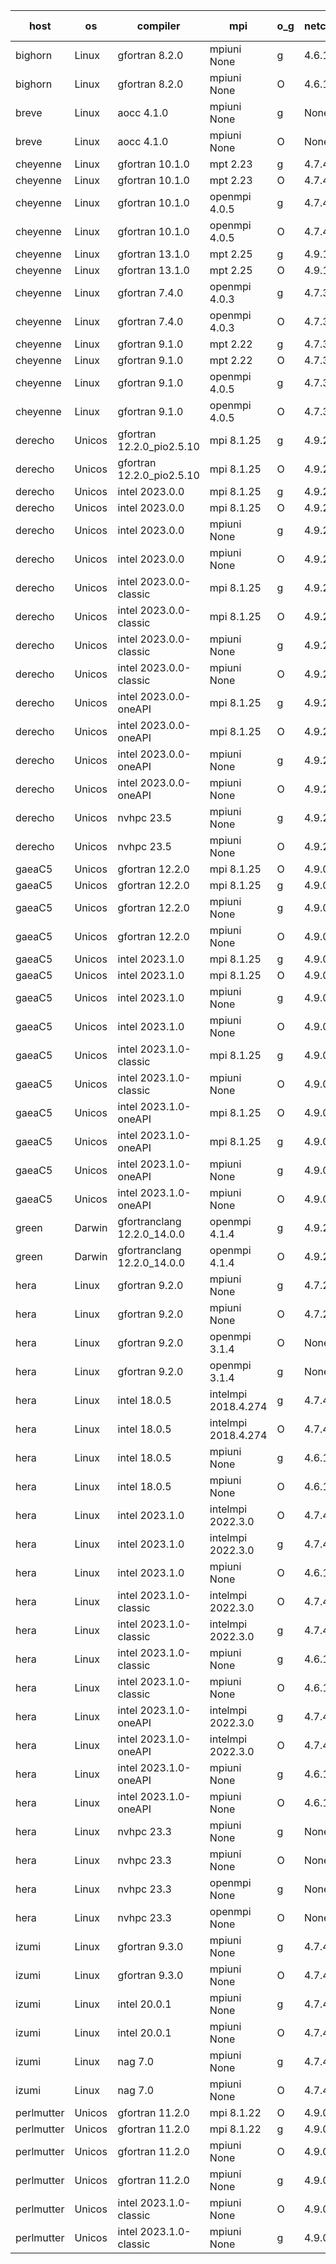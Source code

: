 

| host     | os       | compiler                              | mpi                      | o_g        | netcdf        | build       | u_pass          | u_fail          | s_pass            | s_fail            | e_pass             | e_fail             | nuopc_pass       | nuopc_fail       | artifacts link          |
|----------|----------|---------------------------------------|--------------------------|------------|---------------|-------------|-----------------|-----------------|-------------------|-------------------|--------------------|--------------------|------------------|------------------|-------------------------|
| bighorn | Linux | gfortran 8.2.0 | mpiuni None  | g | 4.6.1  | PASS | None | None | None | None | None | None | None | None | <a href="https://github.com/esmf-org/esmf-test-artifacts/tree/b91db3cffde73e38fe6e8ecb70e35cc520bf729b/release_8.6.0/gfortran/8.2.0/g/mpiuni/None" target="_blank">b91db3c</a> | 
| bighorn | Linux | gfortran 8.2.0 | mpiuni None  | O | 4.6.1  | PASS | 12423 | 0 | 8 | 0 | 44 | 0 | None | None | <a href="https://github.com/esmf-org/esmf-test-artifacts/tree/851986c92da0c282072d87e0e0a26a23ce9074bd/release_8.6.0/gfortran/8.2.0/O/mpiuni/None" target="_blank">851986c</a> | 
| breve | Linux | aocc 4.1.0 | mpiuni None  | g | None  | PASS | 12397 | 26 | 8 | 0 | 44 | 0 | None | None | <a href="https://github.com/esmf-org/esmf-test-artifacts/tree/637a9a1c5b690eee36f3bbb3908cf5d9b6672afc/release_8.6.0/aocc/4.1.0/g/mpiuni/None" target="_blank">637a9a1</a> | 
| breve | Linux | aocc 4.1.0 | mpiuni None  | O | None  | PASS | 12397 | 26 | 8 | 0 | 44 | 0 | None | None | <a href="https://github.com/esmf-org/esmf-test-artifacts/tree/eb71440b2257e0f1cb0597f09d67f5d809309940/release_8.6.0/aocc/4.1.0/O/mpiuni/None" target="_blank">eb71440</a> | 
| cheyenne | Linux | gfortran 10.1.0 | mpt 2.23  | g | 4.7.4  | PASS | None | None | None | None | None | None | None | None | <a href="https://github.com/esmf-org/esmf-test-artifacts/tree/191c9503eb2484ea31b3808af5925c706de0d010/release_8.6.0/gfortran/10.1.0/g/mpt/2.23" target="_blank">191c950</a> | 
| cheyenne | Linux | gfortran 10.1.0 | mpt 2.23  | O | 4.7.4  | PASS | None | None | None | None | None | None | None | None | <a href="https://github.com/esmf-org/esmf-test-artifacts/tree/555b7372c2d265fb6a0e5dadffd8f1692605dc15/release_8.6.0/gfortran/10.1.0/O/mpt/2.23" target="_blank">555b737</a> | 
| cheyenne | Linux | gfortran 10.1.0 | openmpi 4.0.5  | g | 4.7.4  | PASS | 14091 | 0 | 49 | 0 | 81 | 0 | 47 | 0 | <a href="https://github.com/esmf-org/esmf-test-artifacts/tree/e1bcfa54f351ef5185ce947fe2045fcbf6069092/release_8.6.0/gfortran/10.1.0/g/openmpi/4.0.5" target="_blank">e1bcfa5</a> | 
| cheyenne | Linux | gfortran 10.1.0 | openmpi 4.0.5  | O | 4.7.4  | PASS | 14091 | 0 | 49 | 0 | 81 | 0 | 47 | 0 | <a href="https://github.com/esmf-org/esmf-test-artifacts/tree/4e8d0548e362620fc9f3bc030108761dfd2b0c90/release_8.6.0/gfortran/10.1.0/O/openmpi/4.0.5" target="_blank">4e8d054</a> | 
| cheyenne | Linux | gfortran 13.1.0 | mpt 2.25  | g | 4.9.1  | PASS | None | None | None | None | None | None | None | None | <a href="https://github.com/esmf-org/esmf-test-artifacts/tree/13587b0fa732e526889103196cb2af5bc9d7cc08/release_8.6.0/gfortran/13.1.0/g/mpt/2.25" target="_blank">13587b0</a> | 
| cheyenne | Linux | gfortran 13.1.0 | mpt 2.25  | O | 4.9.1  | PASS | None | None | None | None | None | None | None | None | <a href="https://github.com/esmf-org/esmf-test-artifacts/tree/45e9e0af3e161ae24d9418db0356523d469ab8bb/release_8.6.0/gfortran/13.1.0/O/mpt/2.25" target="_blank">45e9e0a</a> | 
| cheyenne | Linux | gfortran 7.4.0 | openmpi 4.0.3  | g | 4.7.3  | PASS | 14091 | 0 | 49 | 0 | 81 | 0 | 47 | 0 | <a href="https://github.com/esmf-org/esmf-test-artifacts/tree/763056e391afb10db0ea4a1edc5896b49171b229/release_8.6.0/gfortran/7.4.0/g/openmpi/4.0.3" target="_blank">763056e</a> | 
| cheyenne | Linux | gfortran 7.4.0 | openmpi 4.0.3  | O | 4.7.3  | PASS | 14091 | 0 | 49 | 0 | 81 | 0 | 47 | 0 | <a href="https://github.com/esmf-org/esmf-test-artifacts/tree/113404d125ae83ce7d963fb7d412cc8f931a0735/release_8.6.0/gfortran/7.4.0/O/openmpi/4.0.3" target="_blank">113404d</a> | 
| cheyenne | Linux | gfortran 9.1.0 | mpt 2.22  | g | 4.7.3  | PASS | 14091 | 0 | 49 | 0 | 81 | 0 | 47 | 0 | <a href="https://github.com/esmf-org/esmf-test-artifacts/tree/3678a98b449c4b1f05d3353204f48580b4b11a32/release_8.6.0/gfortran/9.1.0/g/mpt/2.22" target="_blank">3678a98</a> | 
| cheyenne | Linux | gfortran 9.1.0 | mpt 2.22  | O | 4.7.3  | PASS | 14090 | 1 | 49 | 0 | 81 | 0 | 47 | 0 | <a href="https://github.com/esmf-org/esmf-test-artifacts/tree/8ad2391b933410d5ff8e2ed22779f47a8375303b/release_8.6.0/gfortran/9.1.0/O/mpt/2.22" target="_blank">8ad2391</a> | 
| cheyenne | Linux | gfortran 9.1.0 | openmpi 4.0.5  | g | 4.7.3  | PASS | 14091 | 0 | 49 | 0 | 81 | 0 | 47 | 0 | <a href="https://github.com/esmf-org/esmf-test-artifacts/tree/28481ab293ce12ff6c7928848d51c89a08ecfb19/release_8.6.0/gfortran/9.1.0/g/openmpi/4.0.5" target="_blank">28481ab</a> | 
| cheyenne | Linux | gfortran 9.1.0 | openmpi 4.0.5  | O | 4.7.3  | PASS | 14091 | 0 | 49 | 0 | 81 | 0 | 47 | 0 | <a href="https://github.com/esmf-org/esmf-test-artifacts/tree/03bee8c02d41f91a7eefedd8a528447d0a2d6d98/release_8.6.0/gfortran/9.1.0/O/openmpi/4.0.5" target="_blank">03bee8c</a> | 
| derecho | Unicos | gfortran 12.2.0_pio2.5.10 | mpi 8.1.25  | g | 4.9.2  | PASS | 14091 | 0 | 49 | 0 | 81 | 0 | 47 | 0 | <a href="https://github.com/esmf-org/esmf-test-artifacts/tree/54bb24f143420dcba5a72689f8727eef76b44552/release_8.6.0/gfortran/12.2.0_pio2.5.10/g/mpi/8.1.25" target="_blank">54bb24f</a> | 
| derecho | Unicos | gfortran 12.2.0_pio2.5.10 | mpi 8.1.25  | O | 4.9.2  | PASS | 14091 | 0 | 49 | 0 | 81 | 0 | 47 | 0 | <a href="https://github.com/esmf-org/esmf-test-artifacts/tree/33adae677fac2bcbcb06035bac8208aab2910d14/release_8.6.0/gfortran/12.2.0_pio2.5.10/O/mpi/8.1.25" target="_blank">33adae6</a> | 
| derecho | Unicos | intel 2023.0.0 | mpi 8.1.25  | g | 4.9.2  | PASS | 14091 | 0 | 49 | 0 | 81 | 0 | 47 | 0 | <a href="https://github.com/esmf-org/esmf-test-artifacts/tree/95dc3e432b0e173cb54fb9188cde31a6cdae29e4/release_8.6.0/intel/2023.0.0/g/mpi/8.1.25" target="_blank">95dc3e4</a> | 
| derecho | Unicos | intel 2023.0.0 | mpi 8.1.25  | O | 4.9.2  | PASS | 14091 | 0 | 49 | 0 | 81 | 0 | 47 | 0 | <a href="https://github.com/esmf-org/esmf-test-artifacts/tree/abd0a6b9cfb3ad4c3fc7532a851d24dcf74ae8bf/release_8.6.0/intel/2023.0.0/O/mpi/8.1.25" target="_blank">abd0a6b</a> | 
| derecho | Unicos | intel 2023.0.0 | mpiuni None  | g | 4.9.2  | PASS | 12423 | 0 | 8 | 0 | 44 | 0 | None | None | <a href="https://github.com/esmf-org/esmf-test-artifacts/tree/8c046443403235235cb245dc7baf6fd2cc31a0c2/release_8.6.0/intel/2023.0.0/g/mpiuni/None" target="_blank">8c04644</a> | 
| derecho | Unicos | intel 2023.0.0 | mpiuni None  | O | 4.9.2  | PASS | 12423 | 0 | 8 | 0 | 44 | 0 | None | None | <a href="https://github.com/esmf-org/esmf-test-artifacts/tree/a8296136d9f9f3f6db43bfe483f478f6300f5bdc/release_8.6.0/intel/2023.0.0/O/mpiuni/None" target="_blank">a829613</a> | 
| derecho | Unicos | intel 2023.0.0-classic | mpi 8.1.25  | g | 4.9.2  | PASS | None | None | None | None | None | None | None | None | <a href="https://github.com/esmf-org/esmf-test-artifacts/tree/b976f7c6f21b1cf0c9a9fbf793c59b6a16ad32cf/release_8.6.0/intel/2023.0.0-classic/g/mpi/8.1.25" target="_blank">b976f7c</a> | 
| derecho | Unicos | intel 2023.0.0-classic | mpi 8.1.25  | O | 4.9.2  | PASS | None | None | None | None | None | None | None | None | <a href="https://github.com/esmf-org/esmf-test-artifacts/tree/378060148e0f8381f112097b0b28e38c017ed5bc/release_8.6.0/intel/2023.0.0-classic/O/mpi/8.1.25" target="_blank">3780601</a> | 
| derecho | Unicos | intel 2023.0.0-classic | mpiuni None  | g | 4.9.2  | PASS | 12423 | 0 | 8 | 0 | 44 | 0 | None | None | <a href="https://github.com/esmf-org/esmf-test-artifacts/tree/29c909c8fd9696f26080d1bdb8d0cee794ea8dc9/release_8.6.0/intel/2023.0.0-classic/g/mpiuni/None" target="_blank">29c909c</a> | 
| derecho | Unicos | intel 2023.0.0-classic | mpiuni None  | O | 4.9.2  | PASS | 12423 | 0 | 8 | 0 | 44 | 0 | None | None | <a href="https://github.com/esmf-org/esmf-test-artifacts/tree/58fa99325e2a15d817d38be5f945c3856c9b36b5/release_8.6.0/intel/2023.0.0-classic/O/mpiuni/None" target="_blank">58fa993</a> | 
| derecho | Unicos | intel 2023.0.0-oneAPI | mpi 8.1.25  | g | 4.9.2  | PASS | None | None | None | None | None | None | None | None | <a href="https://github.com/esmf-org/esmf-test-artifacts/tree/0ae30a7f9098db0dc8c9f4a0486e1d5678db6672/release_8.6.0/intel/2023.0.0-oneAPI/g/mpi/8.1.25" target="_blank">0ae30a7</a> | 
| derecho | Unicos | intel 2023.0.0-oneAPI | mpi 8.1.25  | O | 4.9.2  | PASS | None | None | None | None | None | None | None | None | <a href="https://github.com/esmf-org/esmf-test-artifacts/tree/a0fcee33de4795a85e6005bf1ee1e576a8fa6a44/release_8.6.0/intel/2023.0.0-oneAPI/O/mpi/8.1.25" target="_blank">a0fcee3</a> | 
| derecho | Unicos | intel 2023.0.0-oneAPI | mpiuni None  | g | 4.9.2  | PASS | None | None | None | None | None | None | None | None | <a href="https://github.com/esmf-org/esmf-test-artifacts/tree/404a635525fc3200a8ca466349446022f186bd20/release_8.6.0/intel/2023.0.0-oneAPI/g/mpiuni/None" target="_blank">404a635</a> | 
| derecho | Unicos | intel 2023.0.0-oneAPI | mpiuni None  | O | 4.9.2  | PASS | 12423 | 0 | 8 | 0 | 44 | 0 | None | None | <a href="https://github.com/esmf-org/esmf-test-artifacts/tree/dd73348fc19b51fef5b8061d75406e67c0fdcf34/release_8.6.0/intel/2023.0.0-oneAPI/O/mpiuni/None" target="_blank">dd73348</a> | 
| derecho | Unicos | nvhpc 23.5 | mpiuni None  | g | 4.9.2  | PASS | None | None | None | None | None | None | None | None | <a href="https://github.com/esmf-org/esmf-test-artifacts/tree/6f365b16cc2c3ee1a1e14ef74cf7076bf888ce9c/release_8.6.0/nvhpc/23.5/g/mpiuni/None" target="_blank">6f365b1</a> | 
| derecho | Unicos | nvhpc 23.5 | mpiuni None  | O | 4.9.2  | PASS | None | None | None | None | None | None | None | None | <a href="https://github.com/esmf-org/esmf-test-artifacts/tree/bac98f8aa0b6c5fed9953ea632790bdd66c1eb41/release_8.6.0/nvhpc/23.5/O/mpiuni/None" target="_blank">bac98f8</a> | 
| gaeaC5 | Unicos | gfortran 12.2.0 | mpi 8.1.25  | O | 4.9.0  | PASS | 14091 | 0 | 49 | 0 | 81 | 0 | 47 | 0 | <a href="https://github.com/esmf-org/esmf-test-artifacts/tree/50098479a48f3f4c955a097c844380c065739741/release_8.6.0/gfortran/12.2.0/O/mpi/8.1.25" target="_blank">5009847</a> | 
| gaeaC5 | Unicos | gfortran 12.2.0 | mpi 8.1.25  | g | 4.9.0  | PASS | 14091 | 0 | 49 | 0 | 81 | 0 | 47 | 0 | <a href="https://github.com/esmf-org/esmf-test-artifacts/tree/193dd6e834e109f689dbf8ddae2b503ed946a4cd/release_8.6.0/gfortran/12.2.0/g/mpi/8.1.25" target="_blank">193dd6e</a> | 
| gaeaC5 | Unicos | gfortran 12.2.0 | mpiuni None  | g | 4.9.0  | PASS | 12423 | 0 | 8 | 0 | 44 | 0 | None | None | <a href="https://github.com/esmf-org/esmf-test-artifacts/tree/438c62576f5f07260fee4240bee0e1ce55690b2e/release_8.6.0/gfortran/12.2.0/g/mpiuni/None" target="_blank">438c625</a> | 
| gaeaC5 | Unicos | gfortran 12.2.0 | mpiuni None  | O | 4.9.0  | PASS | 12423 | 0 | 8 | 0 | 44 | 0 | None | None | <a href="https://github.com/esmf-org/esmf-test-artifacts/tree/91a1322c4db2bee7bee61ddb42711c9c5bcb613f/release_8.6.0/gfortran/12.2.0/O/mpiuni/None" target="_blank">91a1322</a> | 
| gaeaC5 | Unicos | intel 2023.1.0 | mpi 8.1.25  | g | 4.9.0  | PASS | 14091 | 0 | 49 | 0 | 81 | 0 | 47 | 0 | <a href="https://github.com/esmf-org/esmf-test-artifacts/tree/b86b69e36e527bb8a6ae6f8dd963b55a4fe4c810/release_8.6.0/intel/2023.1.0/g/mpi/8.1.25" target="_blank">b86b69e</a> | 
| gaeaC5 | Unicos | intel 2023.1.0 | mpi 8.1.25  | O | 4.9.0  | PASS | 14091 | 0 | 49 | 0 | 81 | 0 | 47 | 0 | <a href="https://github.com/esmf-org/esmf-test-artifacts/tree/7dd89e5a96d93c5d0121cac9d5b1aff17ab9f2ed/release_8.6.0/intel/2023.1.0/O/mpi/8.1.25" target="_blank">7dd89e5</a> | 
| gaeaC5 | Unicos | intel 2023.1.0 | mpiuni None  | g | 4.9.0  | PASS | None | None | None | None | None | None | None | None | <a href="https://github.com/esmf-org/esmf-test-artifacts/tree/03e35a2cff4c39f297c9e83a3778d8b8076b26ab/release_8.6.0/intel/2023.1.0/g/mpiuni/None" target="_blank">03e35a2</a> | 
| gaeaC5 | Unicos | intel 2023.1.0 | mpiuni None  | O | 4.9.0  | PASS | 12423 | 0 | 8 | 0 | 44 | 0 | None | None | <a href="https://github.com/esmf-org/esmf-test-artifacts/tree/98f381de10afcb2d91bc5f43590177175046bf75/release_8.6.0/intel/2023.1.0/O/mpiuni/None" target="_blank">98f381d</a> | 
| gaeaC5 | Unicos | intel 2023.1.0-classic | mpi 8.1.25  | g | 4.9.0  | PASS | 14091 | 0 | 49 | 0 | 81 | 0 | 47 | 0 | <a href="https://github.com/esmf-org/esmf-test-artifacts/tree/58a6cee0fb9c3785b0a77341070d0f4dfbee054b/release_8.6.0/intel/2023.1.0-classic/g/mpi/8.1.25" target="_blank">58a6cee</a> | 
| gaeaC5 | Unicos | intel 2023.1.0-classic | mpiuni None  | O | 4.9.0  | PASS | 12423 | 0 | 8 | 0 | 44 | 0 | None | None | <a href="https://github.com/esmf-org/esmf-test-artifacts/tree/82c3e83ef1a724c1d5a6e006071a092b41a2d3bf/release_8.6.0/intel/2023.1.0-classic/O/mpiuni/None" target="_blank">82c3e83</a> | 
| gaeaC5 | Unicos | intel 2023.1.0-oneAPI | mpi 8.1.25  | O | 4.9.0  | PASS | 14091 | 0 | 48 | 1 | 81 | 0 | 37 | 10 | <a href="https://github.com/esmf-org/esmf-test-artifacts/tree/a6a39ed4b0c463eefbb3da44adf0bb8db95e9e3c/release_8.6.0/intel/2023.1.0-oneAPI/O/mpi/8.1.25" target="_blank">a6a39ed</a> | 
| gaeaC5 | Unicos | intel 2023.1.0-oneAPI | mpi 8.1.25  | g | 4.9.0  | PASS | None | None | None | None | None | None | None | None | <a href="https://github.com/esmf-org/esmf-test-artifacts/tree/fe69282441a6ba49fff3deba2263ecd1ff5d377d/release_8.6.0/intel/2023.1.0-oneAPI/g/mpi/8.1.25" target="_blank">fe69282</a> | 
| gaeaC5 | Unicos | intel 2023.1.0-oneAPI | mpiuni None  | g | 4.9.0  | PASS | 12423 | 0 | 8 | 0 | 44 | 0 | None | None | <a href="https://github.com/esmf-org/esmf-test-artifacts/tree/4f39f2954451506eeaa349a0dc78d2f1bd7ecadd/release_8.6.0/intel/2023.1.0-oneAPI/g/mpiuni/None" target="_blank">4f39f29</a> | 
| gaeaC5 | Unicos | intel 2023.1.0-oneAPI | mpiuni None  | O | 4.9.0  | PASS | 12423 | 0 | 8 | 0 | 44 | 0 | None | None | <a href="https://github.com/esmf-org/esmf-test-artifacts/tree/ae1d05a7fd708b50772cd074d72b9895a8dc7359/release_8.6.0/intel/2023.1.0-oneAPI/O/mpiuni/None" target="_blank">ae1d05a</a> | 
| green | Darwin | gfortranclang 12.2.0_14.0.0 | openmpi 4.1.4  | g | 4.9.2  | PASS | None | None | None | None | None | None | None | None | <a href="https://github.com/esmf-org/esmf-test-artifacts/tree/f9edd16389ed6de8eec1496455c0b7ce466eb0c4/release_8.6.0/gfortranclang/12.2.0_14.0.0/g/openmpi/4.1.4" target="_blank">f9edd16</a> | 
| green | Darwin | gfortranclang 12.2.0_14.0.0 | openmpi 4.1.4  | O | 4.9.2  | PASS | 14090 | 1 | 49 | 0 | 81 | 0 | 47 | 0 | <a href="https://github.com/esmf-org/esmf-test-artifacts/tree/d97d67783c94ea28a7252705771b9c6bca14061e/release_8.6.0/gfortranclang/12.2.0_14.0.0/O/openmpi/4.1.4" target="_blank">d97d677</a> | 
| hera | Linux | gfortran 9.2.0 | mpiuni None  | g | 4.7.2  | PASS | 12423 | 0 | 8 | 0 | 44 | 0 | None | None | <a href="https://github.com/esmf-org/esmf-test-artifacts/tree/16f303ccb2dccfbbd33e66bca24ada5bdbdbde51/release_8.6.0/gfortran/9.2.0/g/mpiuni/None" target="_blank">16f303c</a> | 
| hera | Linux | gfortran 9.2.0 | mpiuni None  | O | 4.7.2  | PASS | 12423 | 0 | 8 | 0 | 44 | 0 | None | None | <a href="https://github.com/esmf-org/esmf-test-artifacts/tree/aae34394831e3c25af83defcd3f99eb4b5e3e8a7/release_8.6.0/gfortran/9.2.0/O/mpiuni/None" target="_blank">aae3439</a> | 
| hera | Linux | gfortran 9.2.0 | openmpi 3.1.4  | O | None  | PASS | 14091 | 0 | 49 | 0 | 81 | 0 | 47 | 0 | <a href="https://github.com/esmf-org/esmf-test-artifacts/tree/9744dc34b8212bd1d2f1764ca145f3333770c4c5/release_8.6.0/gfortran/9.2.0/O/openmpi/3.1.4" target="_blank">9744dc3</a> | 
| hera | Linux | gfortran 9.2.0 | openmpi 3.1.4  | g | None  | PASS | 14091 | 0 | 49 | 0 | 81 | 0 | 47 | 0 | <a href="https://github.com/esmf-org/esmf-test-artifacts/tree/f9dd7dcb857cc83974c50efff8e43fc5774092cd/release_8.6.0/gfortran/9.2.0/g/openmpi/3.1.4" target="_blank">f9dd7dc</a> | 
| hera | Linux | intel 18.0.5 | intelmpi 2018.4.274  | g | 4.7.4  | PASS | None | None | None | None | None | None | None | None | <a href="https://github.com/esmf-org/esmf-test-artifacts/tree/11748882840a94fa18f3d4087a907d1fc4d595df/release_8.6.0/intel/18.0.5/g/intelmpi/2018.4.274" target="_blank">1174888</a> | 
| hera | Linux | intel 18.0.5 | intelmpi 2018.4.274  | O | 4.7.4  | PASS | 14091 | 0 | 49 | 0 | 81 | 0 | 47 | 0 | <a href="https://github.com/esmf-org/esmf-test-artifacts/tree/305d6218a7fdf6efa6356533d189a4b9fe612637/release_8.6.0/intel/18.0.5/O/intelmpi/2018.4.274" target="_blank">305d621</a> | 
| hera | Linux | intel 18.0.5 | mpiuni None  | g | 4.6.1  | PASS | 12423 | 0 | 8 | 0 | 44 | 0 | None | None | <a href="https://github.com/esmf-org/esmf-test-artifacts/tree/6b5a822dc6037f9b153dc109efc2f40ae57b4449/release_8.6.0/intel/18.0.5/g/mpiuni/None" target="_blank">6b5a822</a> | 
| hera | Linux | intel 18.0.5 | mpiuni None  | O | 4.6.1  | PASS | 12423 | 0 | 8 | 0 | 44 | 0 | None | None | <a href="https://github.com/esmf-org/esmf-test-artifacts/tree/c479739e78157a20b5107fe79fdbd68ada545501/release_8.6.0/intel/18.0.5/O/mpiuni/None" target="_blank">c479739</a> | 
| hera | Linux | intel 2023.1.0 | intelmpi 2022.3.0  | O | 4.7.4  | PASS | 14091 | 0 | 49 | 0 | 81 | 0 | 47 | 0 | <a href="https://github.com/esmf-org/esmf-test-artifacts/tree/f89f84817a84361e98cb2786972064fa2b305c59/release_8.6.0/intel/2023.1.0/O/intelmpi/2022.3.0" target="_blank">f89f848</a> | 
| hera | Linux | intel 2023.1.0 | intelmpi 2022.3.0  | g | 4.7.4  | PASS | 14091 | 0 | 49 | 0 | 81 | 0 | 47 | 0 | <a href="https://github.com/esmf-org/esmf-test-artifacts/tree/30dfc9fb3ff6a2dbc80418e7732d52d1236ca9d3/release_8.6.0/intel/2023.1.0/g/intelmpi/2022.3.0" target="_blank">30dfc9f</a> | 
| hera | Linux | intel 2023.1.0 | mpiuni None  | O | 4.6.1  | PASS | 12423 | 0 | 8 | 0 | 44 | 0 | None | None | <a href="https://github.com/esmf-org/esmf-test-artifacts/tree/7a28d4f053c43b35a52355d606d57ff405dfc735/release_8.6.0/intel/2023.1.0/O/mpiuni/None" target="_blank">7a28d4f</a> | 
| hera | Linux | intel 2023.1.0-classic | intelmpi 2022.3.0  | O | 4.7.4  | PASS | 14091 | 0 | 49 | 0 | 81 | 0 | 47 | 0 | <a href="https://github.com/esmf-org/esmf-test-artifacts/tree/64b5dc9bc1c927b4bcc7a312a73eaa498fa6f5b4/release_8.6.0/intel/2023.1.0-classic/O/intelmpi/2022.3.0" target="_blank">64b5dc9</a> | 
| hera | Linux | intel 2023.1.0-classic | intelmpi 2022.3.0  | g | 4.7.4  | PASS | 14091 | 0 | 49 | 0 | 81 | 0 | 47 | 0 | <a href="https://github.com/esmf-org/esmf-test-artifacts/tree/d631cb3eb04142aa7b8525c73a21d76078dcfa45/release_8.6.0/intel/2023.1.0-classic/g/intelmpi/2022.3.0" target="_blank">d631cb3</a> | 
| hera | Linux | intel 2023.1.0-classic | mpiuni None  | g | 4.6.1  | PASS | 12423 | 0 | 8 | 0 | 44 | 0 | None | None | <a href="https://github.com/esmf-org/esmf-test-artifacts/tree/181726592d2b76342c0ea673085526a4aeb622cd/release_8.6.0/intel/2023.1.0-classic/g/mpiuni/None" target="_blank">1817265</a> | 
| hera | Linux | intel 2023.1.0-classic | mpiuni None  | O | 4.6.1  | PASS | 12423 | 0 | 8 | 0 | 44 | 0 | None | None | <a href="https://github.com/esmf-org/esmf-test-artifacts/tree/953596b8abc95e3c894bc06b0905f2adb2656656/release_8.6.0/intel/2023.1.0-classic/O/mpiuni/None" target="_blank">953596b</a> | 
| hera | Linux | intel 2023.1.0-oneAPI | intelmpi 2022.3.0  | g | 4.7.4  | PASS | 14091 | 0 | 49 | 0 | 81 | 0 | 37 | 10 | <a href="https://github.com/esmf-org/esmf-test-artifacts/tree/97c91384cb80977c661683e84faf90ccbc838744/release_8.6.0/intel/2023.1.0-oneAPI/g/intelmpi/2022.3.0" target="_blank">97c9138</a> | 
| hera | Linux | intel 2023.1.0-oneAPI | intelmpi 2022.3.0  | O | 4.7.4  | FAIL | None | None | None | None | None | None | None | None | <a href="https://github.com/esmf-org/esmf-test-artifacts/tree/6dc95c87104215b3e5b6a4c029384335d742fc54/release_8.6.0/intel/2023.1.0-oneAPI/O/intelmpi/2022.3.0" target="_blank">6dc95c8</a> | 
| hera | Linux | intel 2023.1.0-oneAPI | mpiuni None  | g | 4.6.1  | PASS | None | None | None | None | None | None | None | None | <a href="https://github.com/esmf-org/esmf-test-artifacts/tree/773faeb3ca183923bdc097724c11ca09494f8a50/release_8.6.0/intel/2023.1.0-oneAPI/g/mpiuni/None" target="_blank">773faeb</a> | 
| hera | Linux | intel 2023.1.0-oneAPI | mpiuni None  | O | 4.6.1  | FAIL | None | None | None | None | None | None | None | None | <a href="https://github.com/esmf-org/esmf-test-artifacts/tree/21fe9fcde227c385660ef9b81e04cc8dabe969ed/release_8.6.0/intel/2023.1.0-oneAPI/O/mpiuni/None" target="_blank">21fe9fc</a> | 
| hera | Linux | nvhpc 23.3 | mpiuni None  | g | None  | PASS | 12423 | 0 | 8 | 0 | 44 | 0 | None | None | <a href="https://github.com/esmf-org/esmf-test-artifacts/tree/7a4ebad4a3b1842da784c7a114e49c4c2d547ee5/release_8.6.0/nvhpc/23.3/g/mpiuni/None" target="_blank">7a4ebad</a> | 
| hera | Linux | nvhpc 23.3 | mpiuni None  | O | None  | PASS | 12423 | 0 | 8 | 0 | 44 | 0 | None | None | <a href="https://github.com/esmf-org/esmf-test-artifacts/tree/a9b4af1952a6878a6c81125ed2eb328087f78b65/release_8.6.0/nvhpc/23.3/O/mpiuni/None" target="_blank">a9b4af1</a> | 
| hera | Linux | nvhpc 23.3 | openmpi None  | g | None  | PASS | None | None | None | None | None | None | None | None | <a href="https://github.com/esmf-org/esmf-test-artifacts/tree/ad3bcab7b8393599a020fc798093e91ed7059103/release_8.6.0/nvhpc/23.3/g/openmpi/None" target="_blank">ad3bcab</a> | 
| hera | Linux | nvhpc 23.3 | openmpi None  | O | None  | PASS | None | None | None | None | None | None | None | None | <a href="https://github.com/esmf-org/esmf-test-artifacts/tree/611adc06ac633094d0f9cf92a81f84def5a2c314/release_8.6.0/nvhpc/23.3/O/openmpi/None" target="_blank">611adc0</a> | 
| izumi | Linux | gfortran 9.3.0 | mpiuni None  | g | 4.7.4  | PASS | 12423 | 0 | 8 | 0 | 44 | 0 | None | None | <a href="https://github.com/esmf-org/esmf-test-artifacts/tree/e31ded252f4eef26992b31da6694170d243c3eac/release_8.6.0/gfortran/9.3.0/g/mpiuni/None" target="_blank">e31ded2</a> | 
| izumi | Linux | gfortran 9.3.0 | mpiuni None  | O | 4.7.4  | PASS | 12423 | 0 | 8 | 0 | 44 | 0 | None | None | <a href="https://github.com/esmf-org/esmf-test-artifacts/tree/98f5110a77b0da41e590ded3da1b033960deac7a/release_8.6.0/gfortran/9.3.0/O/mpiuni/None" target="_blank">98f5110</a> | 
| izumi | Linux | intel 20.0.1 | mpiuni None  | g | 4.7.4  | PASS | 12423 | 0 | 8 | 0 | 44 | 0 | None | None | <a href="https://github.com/esmf-org/esmf-test-artifacts/tree/6ad516e6c199d1468c11085847d51e7d5a440695/release_8.6.0/intel/20.0.1/g/mpiuni/None" target="_blank">6ad516e</a> | 
| izumi | Linux | intel 20.0.1 | mpiuni None  | O | 4.7.4  | PASS | 12423 | 0 | 8 | 0 | 44 | 0 | None | None | <a href="https://github.com/esmf-org/esmf-test-artifacts/tree/ec9016611c911717b4ddcbfb28350b013b35840d/release_8.6.0/intel/20.0.1/O/mpiuni/None" target="_blank">ec90166</a> | 
| izumi | Linux | nag 7.0 | mpiuni None  | g | 4.7.4  | PASS | 12423 | 0 | 8 | 0 | 44 | 0 | None | None | <a href="https://github.com/esmf-org/esmf-test-artifacts/tree/88fb4d0bb6e8df56ec9f2aee7398739a4640413f/release_8.6.0/nag/7.0/g/mpiuni/None" target="_blank">88fb4d0</a> | 
| izumi | Linux | nag 7.0 | mpiuni None  | O | 4.7.4  | PASS | 12423 | 0 | 8 | 0 | 44 | 0 | None | None | <a href="https://github.com/esmf-org/esmf-test-artifacts/tree/5932c4cb11c929bf9617539b31416c7ed6c5e44c/release_8.6.0/nag/7.0/O/mpiuni/None" target="_blank">5932c4c</a> | 
| perlmutter | Unicos | gfortran 11.2.0 | mpi 8.1.22  | O | 4.9.0  | PASS | None | None | None | None | None | None | None | None | <a href="https://github.com/esmf-org/esmf-test-artifacts/tree/d36c7490d6e5202b0d033b0480e29407e2d50fa1/release_8.6.0/gfortran/11.2.0/O/mpi/8.1.22" target="_blank">d36c749</a> | 
| perlmutter | Unicos | gfortran 11.2.0 | mpi 8.1.22  | g | 4.9.0  | PASS | None | None | None | None | None | None | None | None | <a href="https://github.com/esmf-org/esmf-test-artifacts/tree/2129e1e2b271732db53dfc57669da9c8ed93f49c/release_8.6.0/gfortran/11.2.0/g/mpi/8.1.22" target="_blank">2129e1e</a> | 
| perlmutter | Unicos | gfortran 11.2.0 | mpiuni None  | O | 4.9.0  | PASS | None | None | None | None | None | None | None | None | <a href="https://github.com/esmf-org/esmf-test-artifacts/tree/6664125fad3cf09ac6cb8fb343544e6f01b22d9c/release_8.6.0/gfortran/11.2.0/O/mpiuni/None" target="_blank">6664125</a> | 
| perlmutter | Unicos | gfortran 11.2.0 | mpiuni None  | g | 4.9.0  | PASS | None | None | None | None | None | None | None | None | <a href="https://github.com/esmf-org/esmf-test-artifacts/tree/56cca357e38a33ba64765d60b06fba835bce8576/release_8.6.0/gfortran/11.2.0/g/mpiuni/None" target="_blank">56cca35</a> | 
| perlmutter | Unicos | intel 2023.1.0-classic | mpiuni None  | O | 4.9.0  | PASS | None | None | None | None | None | None | None | None | <a href="https://github.com/esmf-org/esmf-test-artifacts/tree/2fdcdba5f58145ecba5b9e975d3791e259883c76/release_8.6.0/intel/2023.1.0-classic/O/mpiuni/None" target="_blank">2fdcdba</a> | 
| perlmutter | Unicos | intel 2023.1.0-classic | mpiuni None  | g | 4.9.0  | PASS | None | None | None | None | None | None | None | None | <a href="https://github.com/esmf-org/esmf-test-artifacts/tree/43584d15b34a077a0ab9103022f47c06cdd0007f/release_8.6.0/intel/2023.1.0-classic/g/mpiuni/None" target="_blank">43584d1</a> | 
